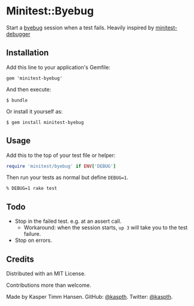 # Minitest::Byebug

Start a [byebug](https://github.com/deivid-rodriguez/byebug) session when a test fails.
Heavily inspired by [minitest-debugger](https://github.com/seattlerb/minitest-debugger)

## Installation

Add this line to your application's Gemfile:

    gem 'minitest-byebug'

And then execute:

    $ bundle

Or install it yourself as:

    $ gem install minitest-byebug

## Usage

Add this to the top of your test file or helper:

```ruby
require 'minitest/byebug' if ENV['DEBUG']
```

Then run your tests as normal but define `DEBUG=1`.

`% DEBUG=1 rake test`

## Todo

- Stop in the failed test. e.g. at an assert call.
    - Workaround: when the session starts, `up 3` will take you to the test failure.
- Stop on errors.

## Credits

Distributed with an MIT License.

Contributions more than welcome.

Made by Kasper Timm Hansen.
GitHub: [@kaspth](https://github.com/kaspth).
Twitter: [@kaspth](https://twitter.com/kaspth).
